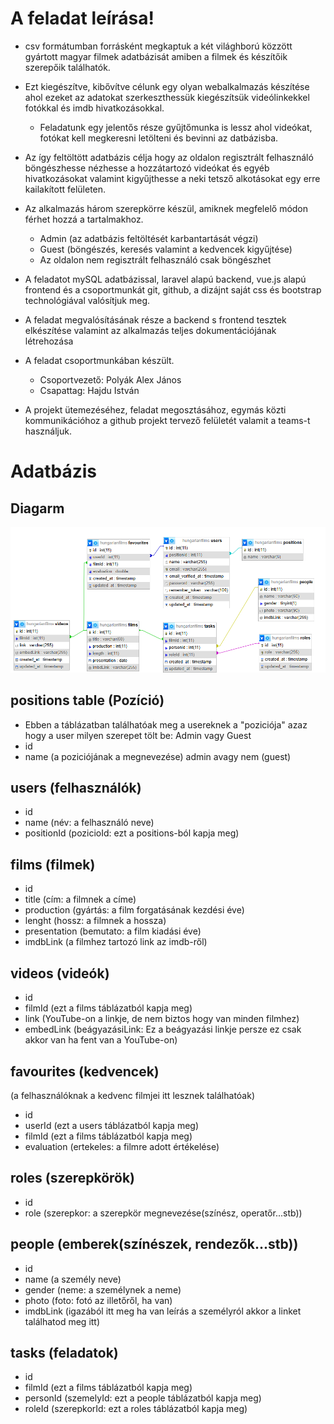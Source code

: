 # A feladat leírása!
- csv formátumban forrásként megkaptuk a két világhború közzött gyártott magyar filmek adatbázisát amiben a filmek és készítőik szerepőik találhatók.
- Ezt kiegészítve, kibővítve célunk egy olyan webalkalmazás készítése ahol ezeket az adatokat szerkeszthessük kiegészítsük videólinkekkel fotókkal és imdb hivatkozásokkal.
    - Feladatunk egy jelentős része gyűjtőmunka is lessz ahol videókat, fotókat kell megkeresni letölteni és bevinni az datbázisba.
- Az így feltöltött adatbázis célja hogy az oldalon regisztrált felhasználó böngészhesse nézhesse a hozzátartozó videókat és egyéb hivatkozásokat valamint kigyűjthesse a neki tetsző alkotásokat egy erre kailakított felületen.
- Az alkalmazás három szerepkörre készül, amiknek megfelelő módon férhet hozzá a tartalmakhoz. 
    - Admin (az adatbázis feltöltését karbantartását végzi)
    - Guest (böngészés, keresés valamint a kedvencek kigyűjtése)
    - Az oldalon nem regisztrált felhasználó csak böngészhet

 - A feladatot mySQL adatbázissal, laravel alapú backend, vue.js alapú frontend és a csoportmunkát git, github, a dizájnt saját css és bootstrap technológiával valósítjuk meg. 
 - A feladat megvalósításának része a backend s frontend tesztek elkészítése valamint az alkalmazás teljes dokumentációjának létrehozása
 - A feladat csoportmunkában készült.
    - Csoportvezető: Polyák Alex János
    - Csapattag: Hajdu István 
 - A projekt ütemezéséhez, feladat megosztásához, egymás közti kommunikációhoz a github projekt tervező felületét valamit a teams-t használjuk.   

# Adatbázis




## Diagarm

![diagram](Documents/diagram.png)

## positions table (Pozíció)
- Ebben a táblázatban találhatóak meg a usereknek a "poziciója" azaz hogy a user milyen szerepet tölt be: Admin vagy Guest
- id
- name (a poziciójának a megnevezése) admin avagy nem (guest)

## users (felhasználók)
- id
- name (név: a felhasználó neve)
- positionId (pozicioId: ezt a positions-ból kapja meg)

## films (filmek)
- id
- title (cím: a filmnek a címe)
- production (gyártás: a film forgatásának kezdési éve)
- lenght (hossz: a filmnek a hossza)
- presentation (bemutato: a film kiadási éve)
- imdbLink (a filmhez tartozó link az imdb-ről)

## videos (videók)
- id
- filmId (ezt a films táblázatból kapja meg)
- link (YouTube-on a linkje, de nem biztos hogy van minden filmhez)
- embedLink (beágyazásiLink: Ez a beágyazási linkje persze ez csak akkor van ha fent van a YouTube-on)

## favourites (kedvencek)
(a felhasználóknak a kedvenc filmjei itt lesznek találhatóak)
- id
- userId (ezt a users táblázatból kapja meg)
- filmId (ezt a films táblázatból kapja meg)
- evaluation (ertekeles: a filmre adott értékelése)

## roles (szerepkörök)
- id
- role (szerepkor: a szerepkör megnevezése(színész, operatőr...stb))

## people (emberek(színészek, rendezők...stb))
- id
- name (a személy neve)
- gender (neme: a személynek a neme)
- photo (foto: fotó az illetőről, ha van)
- imdbLink (igazából itt meg ha van leírás a személyról akkor a linket találhatod meg itt)

## tasks (feladatok)
- id
- filmId (ezt a films táblázatból kapja meg)
- personId (szemelyId: ezt a people táblázatból kapja meg)
- roleId (szerepkorId: ezt a roles táblázatból kapja meg)


